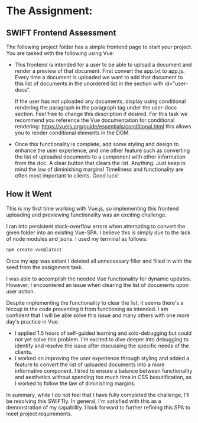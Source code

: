 # The Assignment:

## SWIFT Frontend Assessment
The following project folder has a simple frontend page to start your project. You are tasked with the following using Vue:
<ul>
<li> This frontend is intended for a user to be able to upload a document and render a preview of that document. First convert the app.txt to app.js.
Every time a document is uploaded we want to add that document to this list of documents in the unordered list in the section with id="user-docs". <br>

If the user has not uploaded any documents, display using conditional rendering the paragraph in the paragraph tag under the user-docs section. Feel free to change this description if desired. For this task we recommend you reference the Vue documentation for conditional rendering: https://vuejs.org/guide/essentials/conditional.html this allows you to render conditional elements in the DOM. </li>

<li>Once this functionality is complete, add some styling and design to enhance the user experience, and one other feature such as converting the list of uploaded documents to a component with other information from the doc. A clear button that clears the list. Anything. Just keep in mind the law of diminishing margins! Timeliness and functionality are often most important to clients. Good luck!  </li>
</ul> 

## How it Went
This is my first time working with Vue.js, so implementing this frontend uploading and previewing functionality was an exciting challenge. 

I ran into persistent stack-overflow errors when attempting to convert the given folder into an existing Vue-SPA. I believe this is simply due to the lack of node modules and jsons. I used my terminal as follows:

```bash
npm create vue@latest
```

Once my app was extant I deleted all unnecessary filler and filled in with the seed from the assignment task.

I was able to accomplish the needed Vue functionality for dynamic updates. However, I encountered an issue when clearing the list of documents upon user action.

Despite implementing the functionality to clear the list, it seems there's a hiccup in the code preventing it from functioning as intended. I am confident that I will be able solve this issue and many others with one more day's practice in Vue. 

<ul>
<li>
I applied 1.5 hours of self-guided learning and solo-debugging but could not yet solve this problem. I'm excited to dive deeper into debugging to identify and resolve the issue after discussing the specific needs of the clients.
</li>
<li>
I worked on improving the user experience through styling and added a feature to convert the list of uploaded documents into a more informative component. 
I tried to ensure a balance between functionality and aesthetics without spending too much time in CSS beautification, as I worked to follow the law of diminishing margins.
</li>
</ul>
In summary, while I do not feel that I have fully completed the challenge, I'll be resolving this SWIFTly. In general, I'm satisfied with this as a demonstration of my capability. I look forward to further refining this SPA to meet project requirements.




